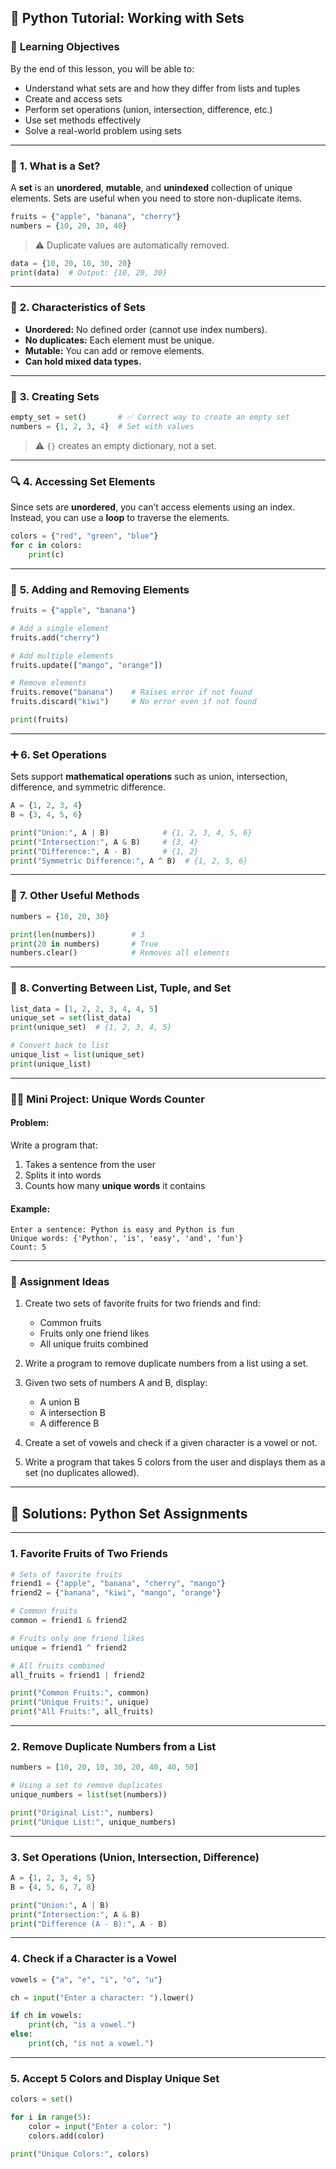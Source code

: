 ## 🐍 **Python Tutorial: Working with Sets**

### 🎯 **Learning Objectives**

By the end of this lesson, you will be able to:

* Understand what sets are and how they differ from lists and tuples
* Create and access sets
* Perform set operations (union, intersection, difference, etc.)
* Use set methods effectively
* Solve a real-world problem using sets

---

### 🧩 **1. What is a Set?**

A **set** is an **unordered**, **mutable**, and **unindexed** collection of unique elements.
Sets are useful when you need to store non-duplicate items.

```python
fruits = {"apple", "banana", "cherry"}
numbers = {10, 20, 30, 40}
```

> ⚠️ Duplicate values are automatically removed.

```python
data = {10, 20, 10, 30, 20}
print(data)  # Output: {10, 20, 30}
```

---

### 🧠 **2. Characteristics of Sets**

* **Unordered:** No defined order (cannot use index numbers).
* **No duplicates:** Each element must be unique.
* **Mutable:** You can add or remove elements.
* **Can hold mixed data types.**

---

### 🧮 **3. Creating Sets**

```python
empty_set = set()       # ✅ Correct way to create an empty set
numbers = {1, 2, 3, 4}  # Set with values
```

> ⚠️ `{}` creates an empty dictionary, not a set.

---

### 🔍 **4. Accessing Set Elements**

Since sets are **unordered**, you can’t access elements using an index.
Instead, you can use a **loop** to traverse the elements.

```python
colors = {"red", "green", "blue"}
for c in colors:
    print(c)
```

---

### 🧰 **5. Adding and Removing Elements**

```python
fruits = {"apple", "banana"}

# Add a single element
fruits.add("cherry")

# Add multiple elements
fruits.update(["mango", "orange"])

# Remove elements
fruits.remove("banana")    # Raises error if not found
fruits.discard("kiwi")     # No error even if not found

print(fruits)
```

---

### ➕ **6. Set Operations**

Sets support **mathematical operations** such as union, intersection, difference, and symmetric difference.

```python
A = {1, 2, 3, 4}
B = {3, 4, 5, 6}

print("Union:", A | B)            # {1, 2, 3, 4, 5, 6}
print("Intersection:", A & B)     # {3, 4}
print("Difference:", A - B)       # {1, 2}
print("Symmetric Difference:", A ^ B)  # {1, 2, 5, 6}
```

---

### 🧮 **7. Other Useful Methods**

```python
numbers = {10, 20, 30}

print(len(numbers))        # 3
print(20 in numbers)       # True
numbers.clear()            # Removes all elements
```

---

### 🔄 **8. Converting Between List, Tuple, and Set**

```python
list_data = [1, 2, 2, 3, 4, 4, 5]
unique_set = set(list_data)
print(unique_set)  # {1, 2, 3, 4, 5}

# Convert back to list
unique_list = list(unique_set)
print(unique_list)
```

---

### 🧑‍💻 **Mini Project: Unique Words Counter**

#### Problem:

Write a program that:

1. Takes a sentence from the user
2. Splits it into words
3. Counts how many **unique words** it contains

#### Example:

```
Enter a sentence: Python is easy and Python is fun
Unique words: {'Python', 'is', 'easy', 'and', 'fun'}
Count: 5
```

---

### 🧠 **Assignment Ideas**

1. Create two sets of favorite fruits for two friends and find:

   * Common fruits
   * Fruits only one friend likes
   * All unique fruits combined

2. Write a program to remove duplicate numbers from a list using a set.

3. Given two sets of numbers A and B, display:

   * A union B
   * A intersection B
   * A difference B

4. Create a set of vowels and check if a given character is a vowel or not.

5. Write a program that takes 5 colors from the user and displays them as a set (no duplicates allowed).

---

## 🧠 **Solutions: Python Set Assignments**

---

### **1. Favorite Fruits of Two Friends**

```python
# Sets of favorite fruits
friend1 = {"apple", "banana", "cherry", "mango"}
friend2 = {"banana", "kiwi", "mango", "orange"}

# Common fruits
common = friend1 & friend2

# Fruits only one friend likes
unique = friend1 ^ friend2

# All fruits combined
all_fruits = friend1 | friend2

print("Common Fruits:", common)
print("Unique Fruits:", unique)
print("All Fruits:", all_fruits)
```

---

### **2. Remove Duplicate Numbers from a List**

```python
numbers = [10, 20, 10, 30, 20, 40, 40, 50]

# Using a set to remove duplicates
unique_numbers = list(set(numbers))

print("Original List:", numbers)
print("Unique List:", unique_numbers)
```

---

### **3. Set Operations (Union, Intersection, Difference)**

```python
A = {1, 2, 3, 4, 5}
B = {4, 5, 6, 7, 8}

print("Union:", A | B)
print("Intersection:", A & B)
print("Difference (A - B):", A - B)
```

---

### **4. Check if a Character is a Vowel**

```python
vowels = {"a", "e", "i", "o", "u"}

ch = input("Enter a character: ").lower()

if ch in vowels:
    print(ch, "is a vowel.")
else:
    print(ch, "is not a vowel.")
```

---

### **5. Accept 5 Colors and Display Unique Set**

```python
colors = set()

for i in range(5):
    color = input("Enter a color: ")
    colors.add(color)

print("Unique Colors:", colors)
```